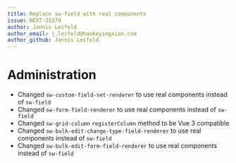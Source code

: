```yaml
---
title: Replace sw-field with real components
issue: NEXT-31579
author: Jannis Leifeld
author_email: j.leifeld@haokeyingxiao.com
author_github: Jannis Leifeld
---
```

# Administration
* Changed `sw-custom-field-set-renderer` to use real components instead of `sw-field`
* Changed `sw-form-field-renderer` to use real components instead of `sw-field`
* Changed `sw-grid-column` `registerColumn` method to be Vue 3 compatible
* Changed `sw-bulk-edit-change-type-field-renderer` to use real components instead of `sw-field`
* Changed `sw-bulk-edit-form-field-renderer` to use real components instead of `sw-field`
